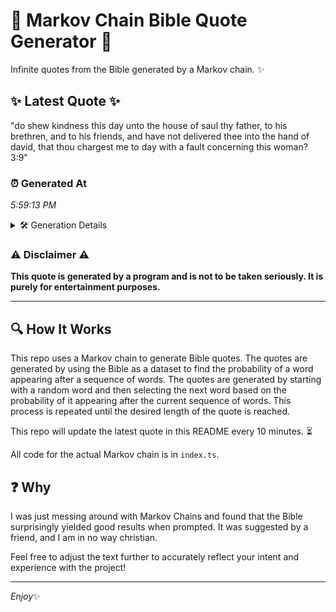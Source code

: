 # 📖 Markov Chain Bible Quote Generator 📖

Infinite quotes from the Bible generated by a Markov chain. ✨

## ✨ Latest Quote ✨
"do shew kindness this day unto the house of saul thy father, to his brethren, and to his friends, and have not delivered thee into the hand of david, that thou chargest me to day with a fault concerning this woman? 3:9"

### ⏰ Generated At
*5:59:13 PM*

<details>
    <summary>🛠️ Generation Details</summary>
    <p>
        <strong>🌱 Seed:</strong> do<br>
        <strong>🔄 Iterations:</strong> 41<br>
        <strong>📜 Context History:</strong><br>[ do ]: shew<br>[ do, shew ]: kindness<br>[ do, shew, kindness ]: this<br>[ do, shew, kindness, this ]: day<br>[ do, shew, kindness, this, day ]: unto<br>[ do, shew, kindness, this, day, unto ]: the<br>[ shew, kindness, this, day, unto, the ]: house<br>[ kindness, this, day, unto, the, house ]: of<br>[ this, day, unto, the, house, of ]: saul<br>[ day, unto, the, house, of, saul ]: thy<br>[ unto, the, house, of, saul, thy ]: father,<br>[ the, house, of, saul, thy, father, ]: to<br>[ house, of, saul, thy, father,, to ]: his<br>[ of, saul, thy, father,, to, his ]: brethren,<br>[ saul, thy, father,, to, his, brethren, ]: and<br>[ thy, father,, to, his, brethren,, and ]: to<br>[ father,, to, his, brethren,, and, to ]: his<br>[ to, his, brethren,, and, to, his ]: friends,<br>[ his, brethren,, and, to, his, friends, ]: and<br>[ brethren,, and, to, his, friends,, and ]: have<br>[ and, to, his, friends,, and, have ]: not<br>[ to, his, friends,, and, have, not ]: delivered<br>[ his, friends,, and, have, not, delivered ]: thee<br>[ friends,, and, have, not, delivered, thee ]: into<br>[ and, have, not, delivered, thee, into ]: the<br>[ have, not, delivered, thee, into, the ]: hand<br>[ not, delivered, thee, into, the, hand ]: of<br>[ delivered, thee, into, the, hand, of ]: david,<br>[ thee, into, the, hand, of, david, ]: that<br>[ into, the, hand, of, david,, that ]: thou<br>[ the, hand, of, david,, that, thou ]: chargest<br>[ hand, of, david,, that, thou, chargest ]: me<br>[ of, david,, that, thou, chargest, me ]: to<br>[ david,, that, thou, chargest, me, to ]: day<br>[ that, thou, chargest, me, to, day ]: with<br>[ thou, chargest, me, to, day, with ]: a<br>[ chargest, me, to, day, with, a ]: fault<br>[ me, to, day, with, a, fault ]: concerning<br>[ to, day, with, a, fault, concerning ]: this<br>[ day, with, a, fault, concerning, this ]: woman?<br>[ with, a, fault, concerning, this, woman? ]: 3:9<br>
    </p>
</details>

### ⚠️ Disclaimer ⚠️
**This quote is generated by a program and is not to be taken seriously. It is purely for entertainment purposes.**

---

## 🔍 How It Works

This repo uses a Markov chain to generate Bible quotes. The quotes are generated by using the Bible as a dataset to find the probability of a word appearing after a sequence of words. The quotes are generated by starting with a random word and then selecting the next word based on the probability of it appearing after the current sequence of words. This process is repeated until the desired length of the quote is reached.

This repo will update the latest quote in this README every 10 minutes. ⏳

All code for the actual Markov chain is in `index.ts`.

## ❓ Why

I was just messing around with Markov Chains and found that the Bible surprisingly yielded good results when prompted. 
It was suggested by a friend, and I am in no way christian.

Feel free to adjust the text further to accurately reflect your intent and experience with the project!

---

*Enjoy*✨
